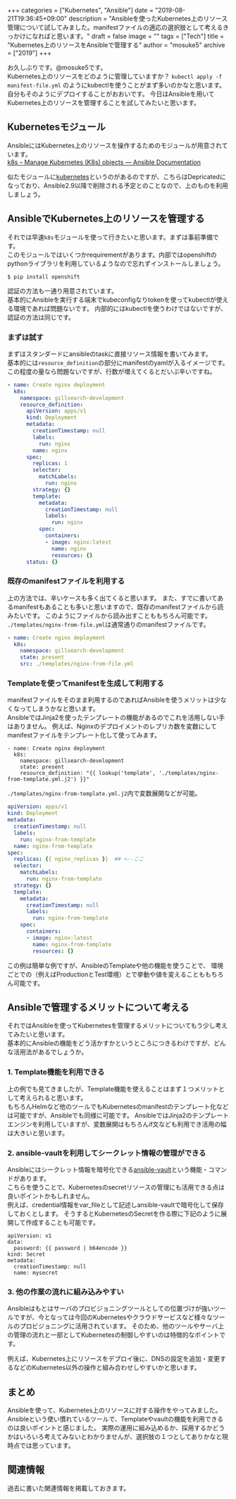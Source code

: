 +++
categories = ["Kubernetes", "Ansible"]
date = "2019-08-21T19:36:45+09:00"
description = "Ansibleを使ったKubernetes上のリソース管理について試してみました。manifestファイルの適応の選択肢として考えるきっかけになればと思います。"
draft = false
image = ""
tags = ["Tech"]
title = "Kubernetes上のリソースをAnsibleで管理する"
author = "mosuke5"
archive = ["2019"]
+++

お久しぶりです。@mosuke5です。  
Kubernetes上のリソースをどのように管理していますか？
`kubectl apply -f manifest-file.yml` のようにkubectlを使うことがまず多いのかなと思います。
自分もそのようにデプロイすることがおおいです。
今日はAnsibleを用いてKubernetes上のリソースを管理することを試してみたいと思います。
<!--more-->

## Kubernetesモジュール
AnsibleにはKubernetes上のリソースを操作するためのモジュールが用意されています。  
<a href="https://docs.ansible.com/ansible/latest/modules/k8s_module.html#k8s-raw-module" target="_blank">k8s – Manage Kubernetes (K8s) objects — Ansible Documentation</a>

似たモジュールに<a href="https://docs.ansible.com/ansible/latest/modules/kubernetes_module.html" target="_blank">kubernetes</a>というのがあるのですが、こちらはDepricatedになっており、Ansible2.9以降で削除される予定とのことなので、上のものを利用しましょう。

## AnsibleでKubernetes上のリソースを管理する
それでは早速`k8s`モジュールを使って行きたいと思います。まずは事前準備です。  
このモジュールではいくつかrequirementがあります。内部ではopenshiftのpythonライブラリを利用しているようなので忘れずインストールしましょう。

 ```
 $ pip install openshift
 ```


 認証の方法も一通り用意されています。  
 基本的にAnsibleを実行する端末でkubeconfigなりtokenを使ってkubectlが使える環境であれば問題ないです。
 内部的にはkubectlを使うわけではないですが、認証の方法は同じです。

### まずは試す
まずはスタンダードにansibleのtaskに直接リソース情報を書いてみます。  
基本的には`resource_definition`の部分にmanifestのyamlが入るイメージです。
この程度の量なら問題ないですが、行数が増えてくるとだいぶ辛いですね。

```yaml
- name: Create nginx deployment
  k8s:
    namespace: gillsearch-development
    resource_definition:
      apiVersion: apps/v1
      kind: Deployment
      metadata:
        creationTimestamp: null
        labels:
          run: nginx
        name: nginx
      spec:
        replicas: 1
        selector:
          matchLabels:
            run: nginx
        strategy: {}
        template:
          metadata:
            creationTimestamp: null
            labels:
              run: nginx
          spec:
            containers:
            - image: nginx:latest
              name: nginx
              resources: {}
      status: {}
```

### 既存のmanifestファイルを利用する
上の方法では、辛いケースも多く出てくると思います。
また、すでに書いてあるmanifestもあることも多いと思いますので、既存のmanifestファイルから読みたいです。
このようにファイルから読み出すことももちろん可能です。  
`./templates/nginx-from-file.yml`は通常通りのmanifestファイルです。

```yaml
- name: Create nginx deployment
  k8s:
    namespace: gillsearch-development
    state: present
    src: ./templates/nginx-from-file.yml
```

### Templateを使ってmanifestを生成して利用する
manifestファイルをそのまま利用するのであればAnsibleを使うメリットは少なくなってしまうかなと思います。  
AnsibleではJinja2を使ったテンプレートの機能があるのでこれを活用しない手はありません。
例えば、Nginxのデプロイメントのレプリカ数を変数にしてmanifestファイルをテンプレート化して使ってみます。

```
- name: Create nginx deployment
  k8s:
    namespace: gillsearch-development
    state: present
    resource_definition: "{{ lookup('template', './templates/nginx-from-template.yml.j2') }}"
```

`./templates/nginx-from-template.yml.j2`内で変数展開などが可能。

```yaml
apiVersion: apps/v1
kind: Deployment
metadata:
  creationTimestamp: null
  labels:
    run: nginx-from-template
  name: nginx-from-template
spec:
  replicas: {{ nginx_replicas }}  ## <--ここ
  selector:
    matchLabels:
      run: nginx-from-template
  strategy: {}
  template:
    metadata:
      creationTimestamp: null
      labels:
        run: nginx-from-template
    spec:
      containers:
      - image: nginx:latest
        name: nginx-from-template
        resources: {}
```

この例は簡単な例ですが、AnsibleのTemplateや他の機能を使うことで、
環境ごとでの（例えばProductionとTest環境）とで挙動や値を変えることももちろん可能です。

## Ansibleで管理するメリットについて考える
それではAnsibleを使ってKubernetesを管理するメリットについてもう少し考えてみたいと思います。  
基本的にAnsibleの機能をどう活かすかというところにつきるわけですが、どんな活用法があるでしょうか。

### 1. Template機能を利用できる
上の例でも見てきましたが、Template機能を使えることはまず１つメリットとして考えられると思います。  
もちろんHelmなど他のツールでもKubernetesのmanifestのテンプレート化などは可能ですが、Ansibleでも同様に可能です。
AnsibleではJinja2のテンプレートエンジンを利用していますが、変数展開はもちろんif文なども利用でき活用の幅は大きいと思います。

### 2. ansible-vaultを利用してシークレット情報の管理ができる
Ansibleにはシークレット情報を暗号化できる<a href="https://docs.ansible.com/ansible/latest/user_guide/vault.html" target="_blank">ansible-vault</a>という機能・コマンドがあります。  
こちらを使うことで、Kubernetesのsecretリソースの管理にも活用できる点は良いポイントかもしれません。  
例えば、credential情報をvar_fileとして記述しansible-vaultで暗号化して保存しておくとします。
そうするとKubernetesのSecretを作る際に下記のように展開して作成することも可能です。

```
apiVersion: v1
data:
  password: {{ password | b64encode }}
kind: Secret
metadata:
  creationTimestamp: null
  name: mysecret
```

### 3. 他の作業の流れに組み込みやすい
Ansibleはもとはサーバのプロビジョニングツールとしての位置づけが強いツールですが、今となっては今回のKubernetesやクラウドサービスなど様々なツールのプロビジョニングに活用されています。
そのため、他のツールやサーバ上の管理の流れと一部としてKubernetesの制御しやすいのは特徴的なポイントです。

例えば、Kubernetes上にリソースをデプロイ後に、DNSの設定を追加・変更するなどのKubernetes以外の操作と組み合わせしやすいかと思います。

## まとめ
Ansibleを使って、Kubernetes上のリソースに対する操作をやってみました。
Ansibleという使い慣れているツールで、Templateやvaultの機能を利用できるのは良いポイントと感じました。
実際の運用に組み込めるか、採用するかどうかはいろいろ考えてみないとわかりませんが、選択肢の１つとしてありかなと現時点では思っています。

## 関連情報
過去に書いた関連情報を掲載しておきます。

<div class="iframely-embed"><div class="iframely-responsive" style="height: 140px; padding-bottom: 0;"><a href="https://blog.mosuke.tech/entry/2019/03/07/k8s-with-terraform/" data-iframely-url="//cdn.iframe.ly/al5KMSQ"></a></div></div><script async src="//cdn.iframe.ly/embed.js" charset="utf-8"></script>